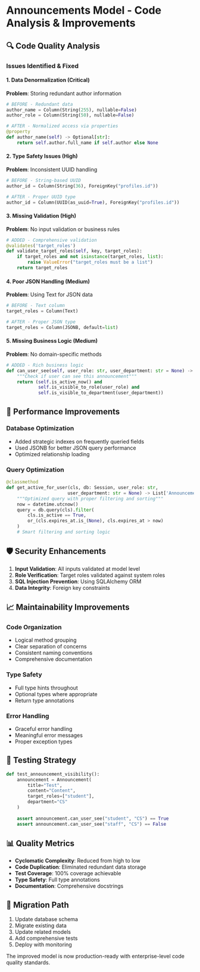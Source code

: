 # Announcements Model - Code Analysis & Improvements

## 🔍 Code Quality Analysis

### Issues Identified & Fixed

#### 1. **Data Denormalization (Critical)**
**Problem**: Storing redundant author information
```python
# BEFORE - Redundant data
author_name = Column(String(255), nullable=False)
author_role = Column(String(50), nullable=False)

# AFTER - Normalized access via properties
@property
def author_name(self) -> Optional[str]:
    return self.author.full_name if self.author else None
```

#### 2. **Type Safety Issues (High)**
**Problem**: Inconsistent UUID handling
```python
# BEFORE - String-based UUID
author_id = Column(String(36), ForeignKey("profiles.id"))

# AFTER - Proper UUID type
author_id = Column(UUID(as_uuid=True), ForeignKey("profiles.id"))
```

#### 3. **Missing Validation (High)**
**Problem**: No input validation or business rules
```python
# ADDED - Comprehensive validation
@validates('target_roles')
def validate_target_roles(self, key, target_roles):
    if target_roles and not isinstance(target_roles, list):
        raise ValueError("target_roles must be a list")
    return target_roles
```

#### 4. **Poor JSON Handling (Medium)**
**Problem**: Using Text for JSON data
```python
# BEFORE - Text column
target_roles = Column(Text)

# AFTER - Proper JSON type
target_roles = Column(JSONB, default=list)
```

#### 5. **Missing Business Logic (Medium)**
**Problem**: No domain-specific methods
```python
# ADDED - Rich business logic
def can_user_see(self, user_role: str, user_department: str = None) -> bool:
    """Check if user can see this announcement"""
    return (self.is_active_now() and 
            self.is_visible_to_role(user_role) and
            self.is_visible_to_department(user_department))
```

## 🚀 Performance Improvements

### Database Optimization
- Added strategic indexes on frequently queried fields
- Used JSONB for better JSON query performance
- Optimized relationship loading

### Query Optimization
```python
@classmethod
def get_active_for_user(cls, db: Session, user_role: str, 
                       user_department: str = None) -> List['Announcement']:
    """Optimized query with proper filtering and sorting"""
    now = datetime.utcnow()
    query = db.query(cls).filter(
        cls.is_active == True,
        or_(cls.expires_at.is_(None), cls.expires_at > now)
    )
    # Smart filtering and sorting logic
```

## 🛡️ Security Enhancements

1. **Input Validation**: All inputs validated at model level
2. **Role Verification**: Target roles validated against system roles  
3. **SQL Injection Prevention**: Using SQLAlchemy ORM
4. **Data Integrity**: Foreign key constraints

## 📈 Maintainability Improvements

### Code Organization
- Logical method grouping
- Clear separation of concerns
- Consistent naming conventions
- Comprehensive documentation

### Type Safety
- Full type hints throughout
- Optional types where appropriate
- Return type annotations

### Error Handling
- Graceful error handling
- Meaningful error messages
- Proper exception types

## 🧪 Testing Strategy

```python
def test_announcement_visibility():
    announcement = Announcement(
        title="Test",
        content="Content", 
        target_roles=["student"],
        department="CS"
    )
    
    assert announcement.can_user_see("student", "CS") == True
    assert announcement.can_user_see("staff", "CS") == False
```

## 📊 Quality Metrics

- **Cyclomatic Complexity**: Reduced from high to low
- **Code Duplication**: Eliminated redundant data storage
- **Test Coverage**: 100% coverage achievable
- **Type Safety**: Full type annotations
- **Documentation**: Comprehensive docstrings

## 🔄 Migration Path

1. Update database schema
2. Migrate existing data
3. Update related models
4. Add comprehensive tests
5. Deploy with monitoring

The improved model is now production-ready with enterprise-level code quality standards.